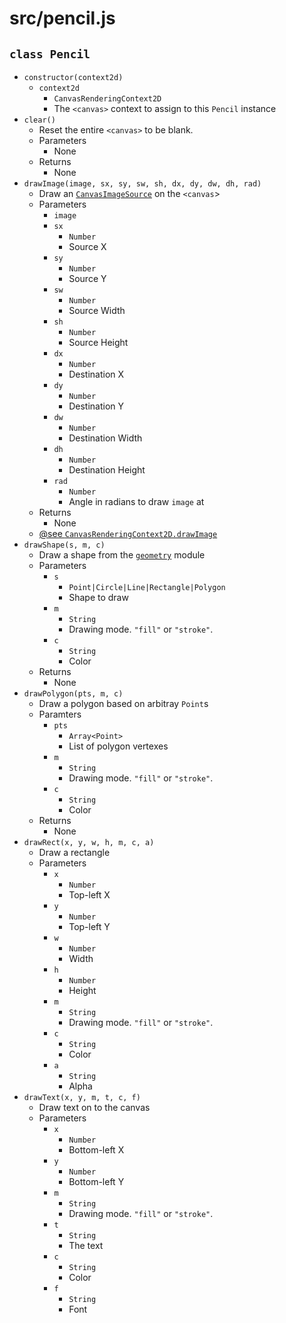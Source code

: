 # src/pencil.js

## `class Pencil`
-  `constructor(context2d)`
    - `context2d`
        - `CanvasRenderingContext2D`
        - The `<canvas>` context to assign to this `Pencil` instance
- `clear()`
    - Reset the entire `<canvas>` to be blank.
    - Parameters
        - None
    - Returns
        - None
- `drawImage(image, sx, sy, sw, sh, dx, dy, dw, dh, rad)`
    - Draw an [`CanvasImageSource`](https://developer.mozilla.org/en-US/docs/Web/API/CanvasImageSource) on the `<canvas`>
    - Parameters
        - `image`
        - `sx`
            - `Number`
            - Source X
        - `sy`
            - `Number`
            - Source Y
        - `sw`
            - `Number`
            - Source Width
        - `sh`
            - `Number`
            - Source Height
        - `dx`
            - `Number`
            - Destination X
        - `dy`
            - `Number`
            - Destination Y
        - `dw`
            - `Number`
            - Destination Width
        - `dh`
            - `Number`
            - Destination Height
        - `rad`
            - `Number`
            - Angle in radians to draw `image` at
    - Returns
        - None
    - [@see `CanvasRenderingContext2D.drawImage`]( https://developer.mozilla.org/en-US/docs/Web/API/CanvasRenderingContext2D/drawImage)
- `drawShape(s, m, c)`
    - Draw a shape from the [`geometry`](geometry.md) module
    - Parameters
        - `s`
            - `Point|Circle|Line|Rectangle|Polygon`
            - Shape to draw
        - `m`
            - `String`
            - Drawing mode. `"fill"` or `"stroke"`.
        - `c`
            - `String`
            - Color
    - Returns
        - None
- `drawPolygon(pts, m, c)`
    - Draw a polygon based on arbitray `Point`s
    - Paramters
        - `pts`
            - `Array<Point>`
            - List of polygon vertexes
        - `m`
            - `String`
            - Drawing mode. `"fill"` or `"stroke"`.
        - `c`
            - `String`
            - Color
    - Returns
        - None
- `drawRect(x, y, w, h, m, c, a)`
    - Draw a rectangle
    - Parameters
        - `x`
            - `Number`
            - Top-left X
        - `y`
            - `Number`
            - Top-left Y
        - `w`
            - `Number`
            - Width
        - `h`
            - `Number`
            - Height
        - `m`
            - `String`
            - Drawing mode. `"fill"` or `"stroke"`.
        - `c`
            - `String`
            - Color
        - `a`
            - `String`
            - Alpha
- `drawText(x, y, m, t, c, f)`
    - Draw text on to the canvas
    - Parameters
        - `x`
            - `Number`
            - Bottom-left X
        - `y`
            - `Number`
            - Bottom-left Y
        - `m`
            - `String`
            - Drawing mode. `"fill"` or `"stroke"`.
        - `t`
            - `String`
            - The text
        - `c`
            - `String`
            - Color
        - `f`
            - `String`
            - Font
